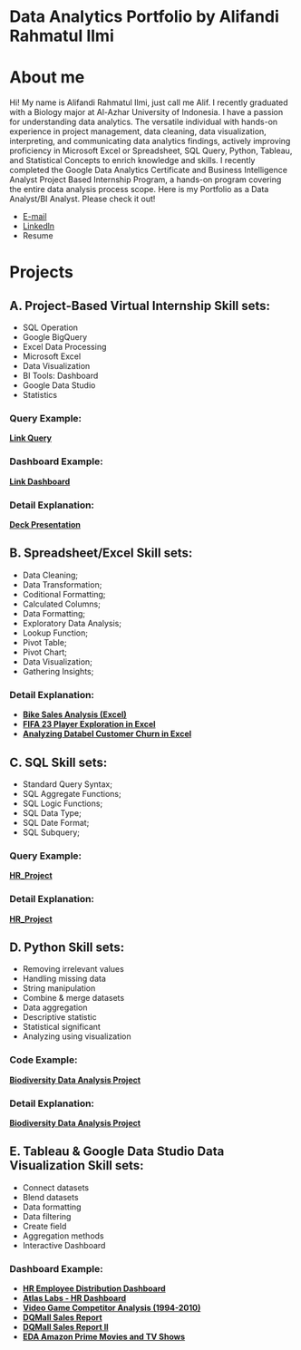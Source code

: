# Data Analytics Portfolio by Alifandi Rahmatul Ilmi
# About me
Hi! My name is Alifandi Rahmatul Ilmi, just call me Alif. I recently graduated with a Biology major at Al-Azhar University of Indonesia. I have a passion for understanding data analytics. The versatile individual with hands-on experience in project management, data cleaning, data visualization, interpreting, and communicating data analytics findings, actively improving proficiency in Microsoft Excel or Spreadsheet, SQL Query, Python, Tableau, and Statistical Concepts to enrich knowledge and skills. I recently completed the Google Data Analytics Certificate and Business Intelligence Analyst Project Based Internship Program, a hands-on program covering the entire data analysis process scope. Here is my Portfolio as a Data Analyst/BI Analyst. Please check it out!

- [E-mail](ralifandi@gmail.com)
- [Linkedln](www.linkedin.com/in/alifandi-rahmatul)
- Resume

# Projects
## A. Project-Based Virtual Internship Skill sets:
- SQL Operation
- Google BigQuery
- Excel Data Processing
- Microsoft Excel
- Data Visualization
- BI Tools: Dashboard
- Google Data Studio
- Statistics

### Query Example:
**[Link Query](https://console.cloud.google.com/bigquery?sq=1052968422182:961a30948d464c92841075f20bcd27bf)** 
### Dashboard Example: 
**[Link Dashboard](https://lookerstudio.google.com/reporting/b52c344e-a4d7-441c-8879-9b6f9181a8af)**
### Detail Explanation: 
**[Deck Presentation](https://docs.google.com/presentation/d/1kCSlxKwXU2dSVX8FmsB0-9i32ZEMVmvMVcwTO1OGrqM/edit?usp=sharing)**

## B. Spreadsheet/Excel Skill sets:
- Data Cleaning;
- Data Transformation;
- Coditional Formatting;
- Calculated Columns;
- Data Formatting;
- Exploratory Data Analysis;
- Lookup Function;
- Pivot Table;
- Pivot Chart;
- Data Visualization;
- Gathering Insights;

### Detail Explanation: 
- **[Bike Sales Analysis (Excel)](https://github.com/al1fandi/excel-project/tree/1adc1a3f75ed9041a71dda2051fa87b508cbac3c/Bike%20Sales%20Analysis)**
- **[FIFA 23 Player Exploration in Excel](https://github.com/al1fandi/excel-project/tree/1adc1a3f75ed9041a71dda2051fa87b508cbac3c/FIFA%2023%20Player%20Exploration)**
- **[Analyzing Databel Customer Churn in Excel](https://github.com/al1fandi/excel-project/tree/e8866acc99b1c66103ad5324561067770a4bed90/Analyzing%20Databel%20Customer%20Churn%20in%20Excel)**

## C. SQL Skill sets:
- Standard Query Syntax;
- SQL Aggregate Functions;
- SQL Logic Functions;
- SQL Data Type;
- SQL Date Format;
- SQL Subquery;

### Query Example: 
**[HR_Project](https://github.com/al1fandi/hr-project/blob/f8a0cbe0d75e8a315fed859508d51c60533f234a/query/hr_project.sql)**

### Detail Explanation: 
**[HR_Project](https://github.com/al1fandi/hr-project/blob/f8a0cbe0d75e8a315fed859508d51c60533f234a/README.md)**

## D. Python Skill sets:
- Removing irrelevant values
- Handling missing data
- String manipulation
- Combine & merge datasets
- Data aggregation
- Descriptive statistic
- Statistical significant
- Analyzing using visualization
  
### Code Example:
**[Biodiversity Data Analysis Project](https://github.com/al1fandi/biodiversity-project/blob/44f498a6a4a231ef5c45d3d6d8e1ffae021ef962/code/Biodiversity%20Data%20Analysis%20Project.ipynb)**

### Detail Explanation: 
**[Biodiversity Data Analysis Project](https://github.com/al1fandi/biodiversity-project/blob/44f498a6a4a231ef5c45d3d6d8e1ffae021ef962/README.md)**

## E. Tableau & Google Data Studio Data Visualization Skill sets: 
- Connect datasets
- Blend datasets
- Data formatting
- Data filtering
- Create field
- Aggregation methods
- Interactive Dashboard

### Dashboard Example: 
- **[HR Employee Distribution Dashboard](https://public.tableau.com/shared/ZG5J378ND?:display_count=n&:origin=viz_share_link)**
- **[Atlas Labs - HR Dashboard](https://public.tableau.com/views/AtlasLabs-HRDashboard_16998759539810/HRDashboard?:language=en-US&:display_count=n&:origin=viz_share_link)**
- **[Video Game Competitor Analysis (1994-2010)](https://public.tableau.com/views/VideoGameCompetitorAnalysis1994-2010_16949484649010/CompetitorAnalysis1994-2010?:language=en-US&:display_count=n&:origin=viz_share_link)**
- **[DQMall Sales Report](https://lookerstudio.google.com/reporting/c3d2f6b3-adbe-4e09-9102-d66b6d8af047)**
- **[DQMall Sales Report II](https://lookerstudio.google.com/reporting/defa2db1-ea05-4f2c-b461-eadf724c71b1)**
- **[EDA Amazon Prime Movies and TV Shows](https://lookerstudio.google.com/reporting/f3a1ebcb-2152-4f44-903b-e839727fd11c)**
